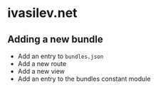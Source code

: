 # ivasilev.net

## Adding a new bundle

* Add an entry to `bundles.json`
* Add a new route
* Add a new view
* Add an entry to the bundles constant module

